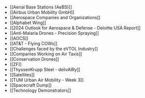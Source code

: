 - [[Aerial Base Stations (AeBS)]]
- [[Airbus Urban Mobility GmbH]]
- [[Aerospace Companies and Organizations]]
- [[Alphabet Wing]]
- [[2024 Outlook for Aerospace & Defense - Deloitte USA Report]]
- [[Anti-Malaria Drones - Precision Spraying]]
- [[AOCS]]
- [[AT&T - Flying COWs]]
- [[Challenges faced by the eVTOL Industry]]
- [[Companies Working on Air Taxis]]
- [[Conservation Drones]]
- [[ZF]]
- [[ThyssenKrupp Steel - delivAIRy]]
- [[Satellites]]
- [[TUM Urban Air Mobility - Week 3]]
- [[Spacecraft Dump]]
- [[Technology Demonstrators]]